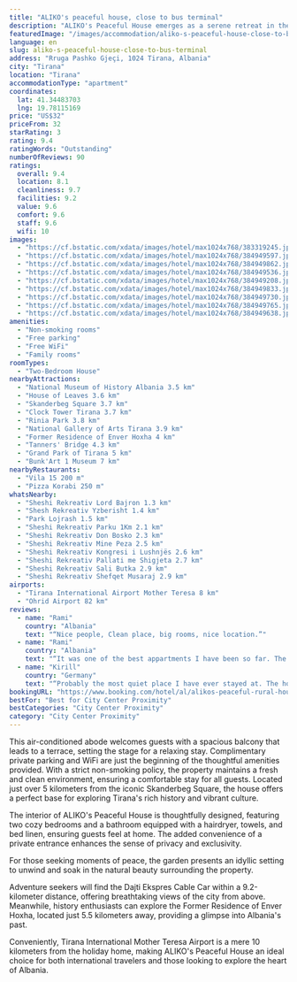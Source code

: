 ```yaml
---
title: "ALIKO's peaceful house, close to bus terminal"
description: "ALIKO's Peaceful House emerges as a serene retreat in the bustling city of Tirana, offering a unique blend of convenience and tranquility."
featuredImage: "/images/accommodation/aliko-s-peaceful-house-close-to-bus-terminal-383319245.jpg"
language: en
slug: aliko-s-peaceful-house-close-to-bus-terminal
address: "Rruga Pashko Gjeçi, 1024 Tirana, Albania"
city: "Tirana"
location: "Tirana"
accommodationType: "apartment"
coordinates:
  lat: 41.34483703
  lng: 19.78115169
price: "US$32"
priceFrom: 32
starRating: 3
rating: 9.4
ratingWords: "Outstanding"
numberOfReviews: 90
ratings:
  overall: 9.4
  location: 8.1
  cleanliness: 9.7
  facilities: 9.2
  value: 9.6
  comfort: 9.6
  staff: 9.6
  wifi: 10
images:
  - "https://cf.bstatic.com/xdata/images/hotel/max1024x768/383319245.jpg?k=c9ad3416eed17971dbdf7cc92eb6ed79cd9f38c168fceb35ec1f9c76d7b08ee8&o=&hp=1"
  - "https://cf.bstatic.com/xdata/images/hotel/max1024x768/384949597.jpg?k=1290f3e153791ca28106fbdf81346494c743435d0fdeda27712a7bcf5c0c12ee&o=&hp=1"
  - "https://cf.bstatic.com/xdata/images/hotel/max1024x768/384949862.jpg?k=28bb2f496b1d75078029311266122d4bfd4312ba82f84acdd366faa867fefdc7&o=&hp=1"
  - "https://cf.bstatic.com/xdata/images/hotel/max1024x768/384949536.jpg?k=ac4807bfb9249dfa4d864b2c4b0d7def9570b6e57feca56b007f6baa15644996&o=&hp=1"
  - "https://cf.bstatic.com/xdata/images/hotel/max1024x768/384949208.jpg?k=1dd2bab77c9daaec10a1e3ddcbb7d8ded5bc2724be19e12efbde9c4dd95a6ee9&o=&hp=1"
  - "https://cf.bstatic.com/xdata/images/hotel/max1024x768/384949833.jpg?k=b95d4045993c7b49e1737e5b1c8b6655a24b731e6a420e708e510e003a2a74c1&o=&hp=1"
  - "https://cf.bstatic.com/xdata/images/hotel/max1024x768/384949730.jpg?k=32fe16424e3fde00bf1509f50d486f962387b42551e013f8427826b0cf0494cf&o=&hp=1"
  - "https://cf.bstatic.com/xdata/images/hotel/max1024x768/384949765.jpg?k=f3b47aada73e9e654125b2598e5ed3f63f8a07271f43959756069b9372aacc0f&o=&hp=1"
  - "https://cf.bstatic.com/xdata/images/hotel/max1024x768/384949638.jpg?k=81e1dcbf011a2157e028a3abb0a3b0356e714b4bc0f4464b8965ea051117052f&o=&hp=1"
amenities:
  - "Non-smoking rooms"
  - "Free parking"
  - "Free WiFi"
  - "Family rooms"
roomTypes:
  - "Two-Bedroom House"
nearbyAttractions:
  - "National Museum of History Albania 3.5 km"
  - "House of Leaves 3.6 km"
  - "Skanderbeg Square 3.7 km"
  - "Clock Tower Tirana 3.7 km"
  - "Rinia Park 3.8 km"
  - "National Gallery of Arts Tirana 3.9 km"
  - "Former Residence of Enver Hoxha 4 km"
  - "Tanners' Bridge 4.3 km"
  - "Grand Park of Tirana 5 km"
  - "Bunk'Art 1 Museum 7 km"
nearbyRestaurants:
  - "Vila 15 200 m"
  - "Pizza Korabi 250 m"
whatsNearby:
  - "Sheshi Rekreativ Lord Bajron 1.3 km"
  - "Shesh Rekreativ Yzberisht 1.4 km"
  - "Park Lojrash 1.5 km"
  - "Sheshi Rekreativ Parku 1Km 2.1 km"
  - "Sheshi Rekreativ Don Bosko 2.3 km"
  - "Sheshi Rekreativ Mine Peza 2.5 km"
  - "Sheshi Rekreativ Kongresi i Lushnjës 2.6 km"
  - "Sheshi Rekreativ Pallati me Shigjeta 2.7 km"
  - "Sheshi Rekreativ Sali Butka 2.9 km"
  - "Sheshi Rekreativ Shefqet Musaraj 2.9 km"
airports:
  - "Tirana International Airport Mother Teresa 8 km"
  - "Ohrid Airport 82 km"
reviews:
  - name: "Rami"
    country: "Albania"
    text: "“Nice people, Clean place, big rooms, nice location.”"
  - name: "Rami"
    country: "Albania"
    text: "“It was one of the best appartments I have been so far. The place was so clean, the young man who handed the keys had very good English Language skills. The room was very clean, good internet.”"
  - name: "Kirill"
    country: "Germany"
    text: "“Probably the most quiet place I have ever stayed at. The house is modern, spacious, very clean, it's in 5 min. walking distance from the bus station if you want to go to Berat or Gijrokaster. (For Ohrid you need Tirana East terminal). The...”"
bookingURL: "https://www.booking.com/hotel/al/alikos-peaceful-rural-house.en-gb.html?aid=8035640"
bestFor: "Best for City Center Proximity"
bestCategories: "City Center Proximity"
category: "City Center Proximity"
---
```


This air-conditioned abode welcomes guests with a spacious balcony that leads to a terrace, setting the stage for a relaxing stay. Complimentary private parking and WiFi are just the beginning of the thoughtful amenities provided. With a strict non-smoking policy, the property maintains a fresh and clean environment, ensuring a comfortable stay for all guests. Located just over 5 kilometers from the iconic Skanderbeg Square, the house offers a perfect base for exploring Tirana's rich history and vibrant culture.

The interior of ALIKO's Peaceful House is thoughtfully designed, featuring two cozy bedrooms and a bathroom equipped with a hairdryer, towels, and bed linen, ensuring guests feel at home. The added convenience of a private entrance enhances the sense of privacy and exclusivity.

For those seeking moments of peace, the garden presents an idyllic setting to unwind and soak in the natural beauty surrounding the property. 

Adventure seekers will find the Dajti Ekspres Cable Car within a 9.2-kilometer distance, offering breathtaking views of the city from above. Meanwhile, history enthusiasts can explore the Former Residence of Enver Hoxha, located just 5.5 kilometers away, providing a glimpse into Albania's past.

Conveniently, Tirana International Mother Teresa Airport is a mere 10 kilometers from the holiday home, making ALIKO's Peaceful House an ideal choice for both international travelers and those looking to explore the heart of Albania.